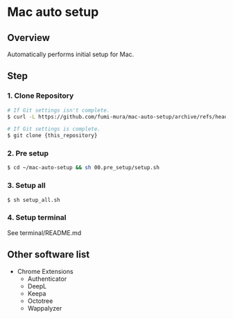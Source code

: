 # Mac auto setup

## Overview

Automatically performs initial setup for Mac.

## Step

### 1. Clone Repository

```sh
# If Git settings isn't complete.
$ curl -L https://github.com/fumi-mura/mac-auto-setup/archive/refs/heads/main.zip -o ~/mac-auto-setup.zip && unzip -q ~/mac-auto-setup.zip -d ~ && mv ~/mac-auto-setup-main ~/mac-auto-setup && rm ~/mac-auto-setup.zip

# If Git settings is complete.
$ git clone {this_repository}
```

### 2. Pre setup

```sh
$ cd ~/mac-auto-setup && sh 00.pre_setup/setup.sh
```

### 3. Setup all

```sh
$ sh setup_all.sh
```

### 4. Setup terminal

See terminal/README.md

## Other software list

- Chrome Extensions
  - Authenticator
  - DeepL
  - Keepa
  - Octotree
  - Wappalyzer
